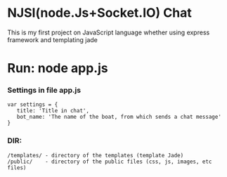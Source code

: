 NJSI(node.Js+Socket.IO) Chat
===

This is my first project on JavaScript language whether using express framework and templating jade 

Run: node app.js
===

### Settings in file app.js
    var settings = {
       title: 'Title in chat',
       bot_name: 'The name of the boat, from which sends a chat message'
    } 
### DIR:
    /templates/ - directory of the templates (template Jade)
    /public/    - directory of the public files (css, js, images, etc files)